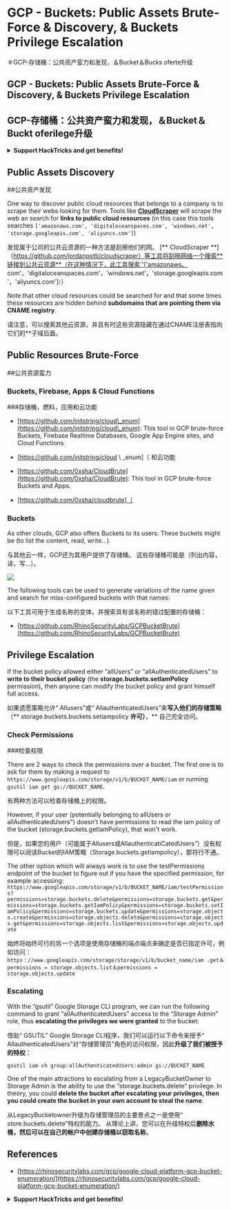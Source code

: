 # GCP - Buckets: Public Assets Brute-Force & Discovery, & Buckets Privilege Escalation

＃GCP-存储桶：公共资产蛮力和发现，＆Bucket＆Bucks oferte升级

## GCP - Buckets: Public Assets Brute-Force & Discovery, & Buckets Privilege Escalation

## GCP-存储桶：公共资产蛮力和发现，＆Bucket＆Buckt oferilege升级

<details>

<summary><strong>Support HackTricks and get benefits!</strong></summary>

<summary> <strong>支持hacktricks并获得好处！</strong> </summary>

* Do you work in a **cybersecurity company**? Do you want to see your **company advertised in HackTricks**? or do you want to have access to the **latest version of the PEASS or download HackTricks in PDF**? Check the [**SUBSCRIPTION PLANS**](https://github.com/sponsors/carlospolop)!

*您在**网络安全公司**工作吗？ 您是否想看到您的**公司在hacktricks **中刊登广告？ 还是您想访问**最新版本的豌豆或在pdf **中下载hacktricks？ 检查[**订阅计划**]（https://github.com/sponsors/carlospolop）！
* Discover [**The PEASS Family**](https://opensea.io/collection/the-peass-family), our collection of exclusive [**NFTs**](https://opensea.io/collection/the-peass-family)

*发现[**豌豆家庭**]（https://opensea.io/collection/the-peass-family），我们的独家[** nfts **]（https://opensea.io/collection） /家庭家庭）
* Get the [**official PEASS & HackTricks swag**](https://peass.creator-spring.com)

*获取[**官方豌豆和hacktricks赃物**]（https://peass.creator-spring.com）
* **Join the** [**💬**](https://emojipedia.org/speech-balloon/) [**Discord group**](https://discord.gg/hRep4RUj7f) or the [**telegram group**](https://t.me/peass) or **follow** me on **Twitter** [**🐦**](https://github.com/carlospolop/hacktricks/tree/7af18b62b3bdc423e11444677a6a73d4043511e9/\[https:/emojipedia.org/bird/README.md)[**@carlospolopm**](https://twitter.com/carlospolopm)**.**

** **加入** [**💬**]（https://emojipedia.org/speech-balloon/）[** discord group **]（https://discord.gg/hrep4ruj7f）或[ **电报组**]（https://t.me/peass）或**在** Twitter ** [**🐦**]（https://github.com/carloppolop/hacktrickss on ** twitter **） /ree/7af18b62b3bdc423e114444444677a6a73d4043511e9/ \ [https:/emojipedia.org/bird/bird/readme.md）eardme.md）eghterme.md）eghterme.md）eghterme.md）eghtemplopmbyth
* **Share your hacking tricks by submitting PRs to the** [**hacktricks github repo**](https://github.com/carlospolop/hacktricks)**.**

***通过将PRS提交给** [** hacktricks github repo **]（https://github.com/carloppolop/hacktricks）**。

</details>

## Public Assets Discovery

##公共资产发现

One way to discover public cloud resources that belongs to a company is to scrape their webs looking for them. Tools like [**CloudScraper**](https://github.com/jordanpotti/CloudScraper) will scrape the web an search for **links to public cloud resources** (in this case this tools searches `['amazonaws.com', 'digitaloceanspaces.com', 'windows.net', 'storage.googleapis.com', 'aliyuncs.com']`)

发现属于公司的公共云资源的一种方法是刮擦他们的网。 [** CloudScraper **]（https://github.com/jordanpotti/cloudscraper）等工具将刮擦网络一个搜索**链接到公共云资源**（在这种情况下，此工具搜索`'['amazonaws。 com'，'digitaloceanspaces.com'，'windows.net'，'storage.googleapis.com'，'aliyuncs.com']`）`）

Note that other cloud resources could be searched for and that some times these resources are hidden behind **subdomains that are pointing them via CNAME registry**.

请注意，可以搜索其他云资源，并且有时这些资源隐藏在通过CNAME注册表指向它们的**子域后面。

## Public Resources Brute-Force

##公共资源蛮力

### Buckets, Firebase, Apps & Cloud Functions

###存储桶，燃料，应用和云功能

* [https://github.com/initstring/cloud\_enum](https://github.com/initstring/cloud\_enum): This tool in GCP brute-force Buckets, Firebase Realtime Databases, Google App Engine sites, and Cloud Functions

* [https://github.com/initstring/cloud \ _enum]（ 和云功能
* [https://github.com/0xsha/CloudBrute](https://github.com/0xsha/CloudBrute): This tool in GCP brute-force Buckets and Apps.

* [https://github.com/0xsha/cloudbrute]（

### Buckets

As other clouds, GCP also offers Buckets to its users. These buckets might be (to list the content, read, write...).

与其他云一样，GCP还为其用户提供了存储桶。 这些存储桶可能是（列出内容，读，写...）。

![](<../../.gitbook/assets/image (618) (3).png>)

The following tools can be used to generate variations of the name given and search for miss-configured buckets with that names:

以下工具可用于生成名称的变体，并搜索具有该名称的错过配置的存储桶：

* [https://github.com/RhinoSecurityLabs/GCPBucketBrute](https://github.com/RhinoSecurityLabs/GCPBucketBrute)

## Privilege Escalation

If the bucket policy allowed either “allUsers” or “allAuthenticatedUsers” to **write to their bucket policy** (the **storage.buckets.setIamPolicy** permission)**,** then anyone can modify the bucket policy and grant himself full access.

如果遗愿策略允许“ Allusers”或“ AllauthenticatedUsers”来**写入他们的存储策略**（** storage.buckets.buckets.setiampolicy **许可）**，** 自己完全访问。

### Check Permissions

###检查权限

There are 2 ways to check the permissions over a bucket. The first one is to ask for them by making a request to `https://www.googleapis.com/storage/v1/b/BUCKET_NAME/iam` or running `gsutil iam get gs://BUCKET_NAME`.

有两种方法可以检查存储桶上的权限。

However, if your user (potentially belonging to allUsers or allAuthenticatedUsers") doesn't have permissions to read the iam policy of the bucket (storage.buckets.getIamPolicy), that won't work.

但是，如果您的用户（可能属于Allusers或AllauthenticatiCatedUsers”）没有权限可以阅读Bucket的IAM策略（Storage.buckets.getiampolicy），那将行不通。

The other option which will always work is to use the testPermissions endpoint of the bucket to figure out if you have the specified permission, for example accessing: `https://www.googleapis.com/storage/v1/b/BUCKET_NAME/iam/testPermissions?permissions=storage.buckets.delete&permissions=storage.buckets.get&permissions=storage.buckets.getIamPolicy&permissions=storage.buckets.setIamPolicy&permissions=storage.buckets.update&permissions=storage.objects.create&permissions=storage.objects.delete&permissions=storage.objects.get&permissions=storage.objects.list&permissions=storage.objects.update`

始终将始终可行的另一个选项是使用存储桶的端点端点来确定是否已指定许可，例如访问：`https：//www.googleapis.com/storage/storage/v1/b/bucket_name/iam .get＆permissions = storage.objects.list＆permissions = storage.objects.update`

### Escalating

With the “gsutil” Google Storage CLI program, we can run the following command to grant “allAuthenticatedUsers” access to the “Storage Admin” role, thus **escalating the privileges we were granted** to the bucket:

借助“ GSUTIL” Google Storage CLI程序，我们可以运行以下命令来授予“ AllauthenticatedUsers”对“存储管理员”角色的访问权限，因此**升级了我们被授予的特权**：

```
gsutil iam ch group:allAuthenticatedUsers:admin gs://BUCKET_NAME
```

One of the main attractions to escalating from a LegacyBucketOwner to Storage Admin is the ability to use the “storage.buckets.delete” privilege. In theory, you could **delete the bucket after escalating your privileges, then you could create the bucket in your own account to steal the name**.

从LegacyBucketowner升级为存储管理员的主要景点之一是使用“ store.buckets.delete”特权的能力。 从理论上讲，您可以在升级特权后**删除水桶，然后可以在自己的帐户中创建存储桶以窃取名称**。

## References

* [https://rhinosecuritylabs.com/gcp/google-cloud-platform-gcp-bucket-enumeration/](https://rhinosecuritylabs.com/gcp/google-cloud-platform-gcp-bucket-enumeration/)

<details>

<summary><strong>Support HackTricks and get benefits!</strong></summary>

<summary> <strong>支持hacktricks并获得好处！</strong> </summary>

* Do you work in a **cybersecurity company**? Do you want to see your **company advertised in HackTricks**? or do you want to have access to the **latest version of the PEASS or download HackTricks in PDF**? Check the [**SUBSCRIPTION PLANS**](https://github.com/sponsors/carlospolop)!

*您在**网络安全公司**工作吗？ 您是否想看到您的**公司在hacktricks **中刊登广告？ 还是您想访问**最新版本的豌豆或在pdf **中下载hacktricks？ 检查[**订阅计划**]（https://github.com/sponsors/carlospolop）！
* Discover [**The PEASS Family**](https://opensea.io/collection/the-peass-family), our collection of exclusive [**NFTs**](https://opensea.io/collection/the-peass-family)

*发现[**豌豆家庭**]（https://opensea.io/collection/the-peass-family），我们的独家[** nfts **]（https://opensea.io/collection） /家庭家庭）
* Get the [**official PEASS & HackTricks swag**](https://peass.creator-spring.com)

*获取[**官方豌豆和hacktricks赃物**]（https://peass.creator-spring.com）
* **Join the** [**💬**](https://emojipedia.org/speech-balloon/) [**Discord group**](https://discord.gg/hRep4RUj7f) or the [**telegram group**](https://t.me/peass) or **follow** me on **Twitter** [**🐦**](https://github.com/carlospolop/hacktricks/tree/7af18b62b3bdc423e11444677a6a73d4043511e9/\[https:/emojipedia.org/bird/README.md)[**@carlospolopm**](https://twitter.com/carlospolopm)**.**

** **加入** [**💬**]（https://emojipedia.org/speech-balloon/）[** discord group **]（https://discord.gg/hrep4ruj7f）或[ **电报组**]（https://t.me/peass）或**在** Twitter ** [**🐦**]（https://github.com/carloppolop/hacktrickss on ** twitter **） /ree/7af18b62b3bdc423e114444444677a6a73d4043511e9/ \ [https:/emojipedia.org/bird/bird/readme.md）eardme.md）eghterme.md）eghterme.md）eghterme.md）eghtemplopmbyth
* **Share your hacking tricks by submitting PRs to the** [**hacktricks github repo**](https://github.com/carlospolop/hacktricks)**.**

***通过将PRS提交给** [** hacktricks github repo **]（https://github.com/carloppolop/hacktricks）**。

</details>
